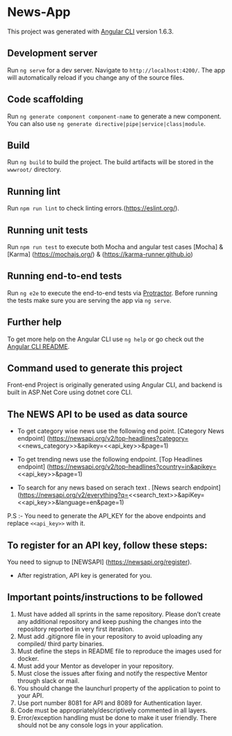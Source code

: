 # News-App

This project was generated with [Angular CLI](https://github.com/angular/angular-cli) version 1.6.3.

## Development server

Run `ng serve` for a dev server. Navigate to `http://localhost:4200/`. The app will automatically reload if you change any of the source files.

## Code scaffolding

Run `ng generate component component-name` to generate a new component. You can also use `ng generate directive|pipe|service|class|module`.

## Build

Run `ng build` to build the project. The build artifacts will be stored in the `wwwroot/` directory.

## Running lint

Run `npm run lint` to check linting errors.(https://eslint.org/).

## Running unit tests

Run `npm run test` to execute both Mocha and angular test cases [Mocha] & [Karma] (https://mochajs.org/) & (https://karma-runner.github.io) 

## Running end-to-end tests

Run `ng e2e` to execute the end-to-end tests via [Protractor](http://www.protractortest.org/).
Before running the tests make sure you are serving the app via `ng serve`.

## Further help

To get more help on the Angular CLI use `ng help` or go check out the [Angular CLI README](https://github.com/angular/angular-cli/blob/master/README.md).

## Command used to generate this project
Front-end Project is originally generated using Angular CLI, and backend is built in ASP.Net Core using dotnet core CLI.



## The NEWS API to be used as data source
- To get category wise news use the following end point. [Category News endpoint]
(https://newsapi.org/v2/top-headlines?category=<<news_category>>&apikey=<<api_key>>&page=1)

- To get trending news use the following endpoint. [Top Headlines endpoint]
(https://newsapi.org/v2/top-headlines?country=in&apikey=<<api_key>>&page=1)

- To search for any news based on serach text . [News search endpoint]
(https://newsapi.org/v2/everything?q=<<search_text>>&apiKey=<<api_key>>&language=en&page=1)

P.S :- You need to generate the API_KEY for the above endpoints and replace 
`<<api_key>>` with it.


## To register for an API key, follow these steps:

You need to signup to [NEWSAPI] (https://newsapi.org/register).

- After registration, API key is generated for you.


## Important points/instructions to be followed

1.	Must have added all sprints in the same repository. Please don’t create any additional repository and keep pushing the changes into the repository reported in very first iteration.
2.	Must add .gitignore file in your repository to avoid uploading any compiled/ third party binaries.
3.	Must define the steps in README file to reproduce the images used for docker.
4.	Must add your Mentor as developer in your repository.
5.	Must close the issues after fixing and notify the respective Mentor through slack or mail.
6.	You should change the launchurl property of the application to point to your API.
7.	Use port number 8081 for API and 8089 for Authentication layer.
8.	Code must be appropriately/descriptively commented in all layers.
9.	Error/exception handling must be done to make it user friendly. There should not be any console logs in your application.